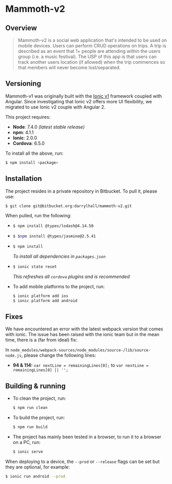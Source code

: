 # Mammoth-v2

## Overview
> Mammoth-v2 is a social web application that's intended to be used on mobile devices. Users can perform CRUD operations on trips. A trip is described as an event that 1+ people are attending within the users group (i.e. a music festival). The USP of this app is that users can track another users location (if allowed) when the trip commences so that members will never become lost/separated.

## Versioning
Mammoth-v1 was originally built with the [Ionic v1](http://ionicframework.com/) framework coupled with Angular. Since investigating that Ionic v2 offers more UI flexibility, we migrated to use Ionic v2 couple with Angular 2.<br>

This project requires:

- **Node**: 7.4.0 *(latest stable release)*
- **npm**: 4.1.1
- **Ionic**: 2.0.0
- **Cordova**: 6.5.0

To install all the above, run:

```bash
$ npm install <package>
```

## Installation
The project resides in a private repository in Bitbucket. To pull it, please use:
```bash
$ git clone git@bitbucket.org:darrylhall/mammoth-v2.git
```

When pulled, run the following:

- ```bash
  $ npm install @types/lodash@4.14.50
  ```

- ```bash
  $ $npm install @types/jasmine@2.5.41
  ```

- ```bash
  $ npm install
  ```
  *To install all dependencies in `packages.json`*
  
- ```bash
  $ ionic state reset
  ```
  *This refreshes all `cordova` plugins and is recommended*
  
- To add mobile platforms to the project, run:
  ```bash
  $ ionic platform add ios
  $ ionic platform add android
  ```
  
## Fixes
We have encountered an error with the latest webpack version that comes with ionic. The issue has been raised with the ionic team but in the mean time, there is a (far from ideal) fix:
 
In `node_modules/webpack-sources/node_modules/source-/lib/source-node.js`, please change the following lines:

- **94 & 114:** `var nextLine = remainingLines[0];` to `var nextLine = remainingLines[0] || '';` 

## Building & running
- To clean the project, run:
  ```bash
  $ npm run clean
  ```

- To build the project, run:
  ```bash
  $ npm run build
  ```
  
- The project has mainly been tested in a browser, to run it to a browser on a PC, run:
  ```bash
  $ ionic serve
  ```
  
When deploying to a device, the `--prod` or `--release` flags can be set but they are optional, for example:

```bash
$ ionic run android --prod
```